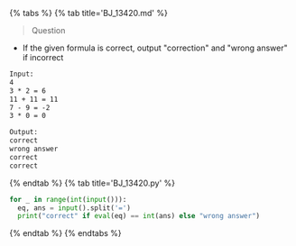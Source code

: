 {% tabs %}
{% tab title='BJ_13420.md' %}

> Question

* If the given formula is correct, output "correction" and "wrong answer" if incorrect

```txt
Input:
4
3 * 2 = 6
11 + 11 = 11
7 - 9 = -2
3 * 0 = 0

Output:
correct
wrong answer
correct
correct
```

{% endtab %}
{% tab title='BJ_13420.py' %}

```py
for _ in range(int(input())):
  eq, ans = input().split('=')
  print("correct" if eval(eq) == int(ans) else "wrong answer")
```

{% endtab %}
{% endtabs %}
